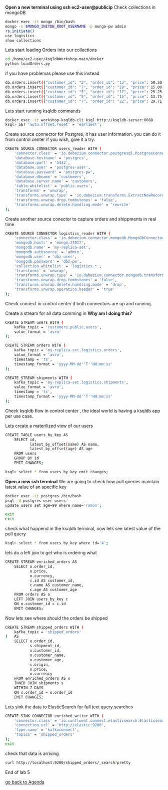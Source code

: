 **Open a new terminal using ssh ec2-user@publicip**
Check collections in mongoDB
```bash
docker exec -it mongo /bin/bash
mongo -u $MONGO_INITDB_ROOT_USERNAME -p mongo-pw admin
rs.initiate()
use logistics
show collections
 ```
Lets start loading Orders into our collections
```bash
cd /home/ec2-user/ksqldbWorkshop-main/docker
python loadOrders.py
 ```
 if you have problemas please use this instead
```bash
db.orders.insert({"customer_id": "2", "order_id": "13", "price": 50.50, "currency": "usd", "ts": "2020-04-03T11:20:00"})
db.orders.insert({"customer_id": "7", "order_id": "29", "price": 15.00, "currency": "aud", "ts": "2020-04-02T12:36:00"})
db.orders.insert({"customer_id": "5", "order_id": "17", "price": 25.25, "currency": "eur", "ts": "2020-04-02T17:22:00"})
db.orders.insert({"customer_id": "5", "order_id": "15", "price": 13.75, "currency": "usd", "ts": "2020-04-03T02:55:00"})
db.orders.insert({"customer_id": "7", "order_id": "22", "price": 29.71, "currency": "aud", "ts": "2020-04-04T00:12:00"})
```
Lets start running ksqldb commands
```bash 
docker exec -it workshop-ksqldb-cli ksql http://ksqldb-server:8088
ksql> SET 'auto.offset.reset' = 'earliest';
```
Create source connector for Postgres, it has user information. you can do it from control center if you wish, give it a try.
```bash
CREATE SOURCE CONNECTOR users_reader WITH ( 
    'connector.class' = 'io.debezium.connector.postgresql.PostgresConnector', 
    'database.hostname' = 'postgres', 
    'database.port' = '5432', 
    'database.user' = 'postgres-user', 
    'database.password' = 'postgres-pw', 
    'database.dbname' = 'customers', 
    'database.server.name' = 'customers', 
    'table.whitelist' = 'public.users', 
    'transforms' = 'unwrap', 
    'transforms.unwrap.type' = 'io.debezium.transforms.ExtractNewRecordState', 
    'transforms.unwrap.drop.tombstones' = 'false', 
    'transforms.unwrap.delete.handling.mode' = 'rewrite' 
); 
```
Create another source conector to capture orders and shippments in real time
```bash
CREATE SOURCE CONNECTOR logistics_reader WITH ( 
    'connector.class' = 'io.debezium.connector.mongodb.MongoDbConnector', 
    'mongodb.hosts' = 'mongo:27017', 
    'mongodb.name' = 'my-replica-set', 
    'mongodb.authsource' = 'admin', 
    'mongodb.user' = 'dbz-user', 
    'mongodb.password' = 'dbz-pw', 
    'collection.whitelist' = 'logistics.*', 
    'transforms' = 'unwrap', 
    'transforms.unwrap.type' = 'io.debezium.connector.mongodb.transforms.ExtractNewDocumentState', 
    'transforms.unwrap.drop.tombstones' = 'false', 
    'transforms.unwrap.delete.handling.mode' = 'drop', 
    'transforms.unwrap.operation.header' = 'true' 
);
```
Check connect in control center if both connectors are up and running. 

Create a stream for all data comming in **Why am I doing this?**
```bash
CREATE STREAM users WITH ( 
    kafka_topic = 'customers.public.users', 
    value_format = 'avro' 
); 
```
```bash
CREATE STREAM orders WITH ( 
    kafka_topic = 'my-replica-set.logistics.orders', 
    value_format = 'avro', 
    timestamp = 'ts', 
    timestamp_format = 'yyyy-MM-dd''T''HH:mm:ss' 
); 
```
```bash
CREATE STREAM shipments WITH ( 
    kafka_topic = 'my-replica-set.logistics.shipments', 
    value_format = 'avro', 
    timestamp = 'ts', 
    timestamp_format = 'yyyy-MM-dd''T''HH:mm:ss' 
); 
```
Check ksqldb flow in control center , the ideal world is having a ksqldb app per use case. 

Lets create a materilized view of our users 
```bash
CREATE TABLE users_by_key AS 
    SELECT id, 
           latest_by_offset(name) AS name, 
           latest_by_offset(age) AS age 
    FROM users 
    GROUP BY id 
    EMIT CHANGES;
```
```bash
ksql> select * from users_by_key emit changes;
```
**Open a new ssh terminal** We are going to check how pull queries maintain latest value of an specific key

```bash
docker exec -it postgres /bin/bash
psql -U postgres-user users
update users set age=99 where name='ramon';

exit
exit
```
check what happend in the ksqldb terminal, now lets see latest value of the pull query
```bash
ksql> select * from users_by_key where id='4';
```
lets do a left join to get who is ordering what
```bash
CREATE STREAM enriched_orders AS 
    SELECT o.order_id, 
           o.price, 
           o.currency, 
           c.id AS customer_id, 
           c.name AS customer_name, 
           c.age AS customer_age 
    FROM orders AS o 
    LEFT JOIN users_by_key c 
    ON o.customer_id = c.id 
    EMIT CHANGES; 
```
Now lets see where should the orders be shipped
```bash
CREATE STREAM shipped_orders WITH ( 
    kafka_topic = 'shipped_orders' 
)   AS 
    SELECT o.order_id, 
           s.shipment_id, 
           o.customer_id, 
           o.customer_name, 
           o.customer_age, 
           s.origin, 
           o.price, 
           o.currency 
    FROM enriched_orders AS o 
    INNER JOIN shipments s 
    WITHIN 7 DAYS 
    ON s.order_id = o.order_id 
    EMIT CHANGES;
```
Lets sink the data to ElasticSearch for full text query searches
```bash
CREATE SINK CONNECTOR enriched_writer WITH (
    'connector.class' = 'io.confluent.connect.elasticsearch.ElasticsearchSinkConnector',
    'connection.url' = 'http://elastic:9200',
    'type.name' = 'kafkaconnect',
    'topics' = 'shipped_orders'
);
exit
```
check that data is arriving
```bash
curl http://localhost:9200/shipped_orders/_search?pretty
```
End of lab 5

[go back to Agenda](https://github.com/jr-marquez/ksqldbWorkshop/blob/main/README.md#hands-on-agenda-and-labs)
